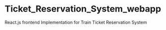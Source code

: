 # Ticket_Reservation_System_webapp
React.js frontend Implementation for  Train Ticket Reservation System
